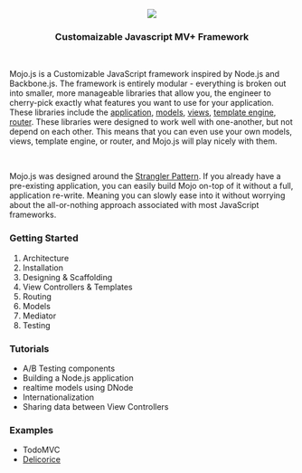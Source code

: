 
<p align="center">
  <a href="http://mojojs.com">
    <img src="https://s3.amazonaws.com/uploads.hipchat.com/12139/74559/TgjXBU1QpgjVwc0/mojo-js.png">
  </a>
  <h3 align="center">Customaizable Javascript MV+ Framework</h3>
</p>


<br />

Mojo.js is a Customizable JavaScript framework inspired by Node.js and Backbone.js. The framework is entirely modular - everything is broken out into smaller, more manageable libraries that allow you, the engineer to cherry-pick exactly what features you want to use for your application. These libraries include the [application](https://github.com/classdojo/mojo-application), [models](https://github.com/classdojo/mojo-model), [views](https://github.com/classdojo/mojo-views), [template engine](https://github.com/classdojo/mojo-paperclip), [router](https://github.com/classdojo/mojo-router). These libraries were designed to work well with one-another, but not depend on each other. This means that you can even use your own models, views, template engine, or router, and Mojo.js will play nicely with them. 

<br />

Mojo.js was designed around the [Strangler Pattern](http://martinfowler.com/bliki/StranglerApplication.html). If you already have a pre-existing application, you can easily build Mojo on-top of it without a full, application re-write. Meaning you can slowly ease into it without worrying about the all-or-nothing approach associated with most JavaScript frameworks. 





### Getting Started

1. Architecture
2. Installation
3. Designing & Scaffolding
4. View Controllers & Templates
5. Routing
6. Models
7. Mediator
8. Testing

### Tutorials

- A/B Testing components
- Building a Node.js application
- realtime models using DNode
- Internationalization
- Sharing data between View Controllers

### Examples

- TodoMVC
- [Delicorice](https://github.com/classdojo/delicorice)

